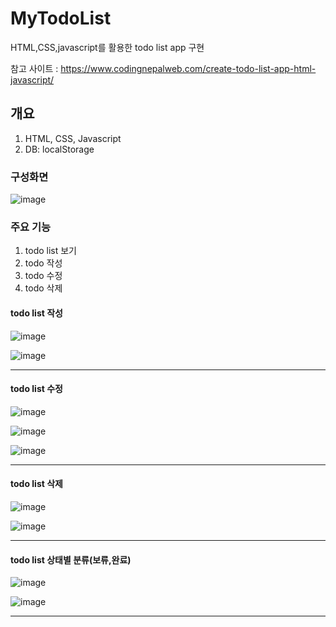 # MyTodoList
HTML,CSS,javascript를 활용한 todo list app 구현 

참고 사이트 : https://www.codingnepalweb.com/create-todo-list-app-html-javascript/

## 개요
1. HTML, CSS, Javascript
2. DB: localStorage

### 구성화면
![image](https://user-images.githubusercontent.com/94125986/197138833-b9b0685f-aec2-434b-b9bc-69f04912ed32.png)


### 주요 기능
1. todo list 보기 
2. todo 작성
3. todo 수정
4. todo 삭제

#### todo list 작성
![image](https://user-images.githubusercontent.com/94125986/197139107-75640161-a9e3-4670-a7cc-8e8e26ad411a.png)



![image](https://user-images.githubusercontent.com/94125986/197139138-e277524c-e51b-4651-b768-f61ef993feeb.png)

<hr/>

#### todo list 수정

![image](https://user-images.githubusercontent.com/94125986/197139449-6628de08-8dde-406e-81ec-b53649b3bef0.png)

![image](https://user-images.githubusercontent.com/94125986/197139495-54db74d7-e60c-4695-a539-eee93934a025.png)


![image](https://user-images.githubusercontent.com/94125986/197139536-efc0038d-9e8b-4d16-a1a3-4ed7265f092b.png)

<hr/>

#### todo list 삭제

![image](https://user-images.githubusercontent.com/94125986/197139609-f92b584b-8727-42d0-b01d-74bc93830d38.png)


![image](https://user-images.githubusercontent.com/94125986/197139641-b263a302-a4ce-4656-84b5-69110282e58d.png)


<hr/>

#### todo list 상태별 분류(보류,완료)


![image](https://user-images.githubusercontent.com/94125986/197139723-86cfc648-2946-43d3-abc0-a1ddba19d187.png)


![image](https://user-images.githubusercontent.com/94125986/197139755-a01c2a87-cd17-4fe3-9150-22cd05c884a5.png)


<hr/>
